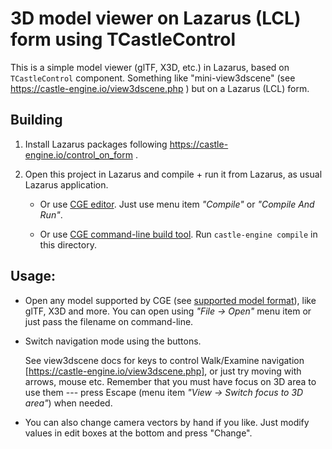 # 3D model viewer on Lazarus (LCL) form using TCastleControl

This is a simple model viewer (glTF, X3D, etc.) in Lazarus, based on `TCastleControl` component. Something like "mini-view3dscene" (see https://castle-engine.io/view3dscene.php ) but on a Lazarus (LCL) form.

## Building

1. Install Lazarus packages following https://castle-engine.io/control_on_form .

2. Open this project in Lazarus and compile + run it from Lazarus, as usual Lazarus application.

    - Or use [CGE editor](https://castle-engine.io/manual_editor.php). Just use menu item _"Compile"_ or _"Compile And Run"_.

    - Or use [CGE command-line build tool](https://castle-engine.io/build_tool). Run `castle-engine compile` in this directory.

## Usage:

- Open any model supported by CGE (see [supported model format](https://castle-engine.io/creating_data_model_formats.php)), like glTF, X3D and more. You can open using _"File -> Open"_ menu item or just pass the filename on command-line.

- Switch navigation mode using the buttons.

    See view3dscene docs for keys to control Walk/Examine navigation [https://castle-engine.io/view3dscene.php], or just try moving with arrows, mouse etc. Remember that you must have focus on 3D area to use them --- press Escape (menu item _"View -> Switch focus to 3D area"_) when needed.

- You can also change camera vectors by hand if you like. Just modify values in edit boxes at the bottom and press "Change".
